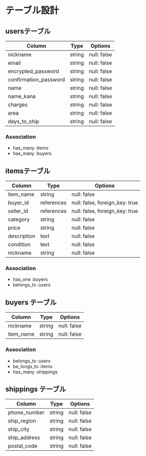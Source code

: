 # テーブル設計


## usersテーブル

| Column                | Type   | Options     |
| ----------------------| ------ | ----------- |
| nickname              | string | null: false |
| email                 | string | null: false |
| encrypted_password    | string | null: false |
| confirmation_password | string | null: false |
| name                  | string | null: false |
| name_kana             | string | null: false |
| charges               | string | null: false |
| area                  | string | null: false |
| days_to_ship          | string | null: false |

### Association

- has_many :items
- has_many :buyers

## itemsテーブル

| Column      | Type       | Options                        |
| ------------| -----------| -------------------------------|
| item_name   | string     | null: false                    |
| buyer_id    | references | null: false, foreign_key: true |
| seller_id   | references | null: false, foreign_key: true |
| category    | string     | null: false                    |
| price       | string     | null: false                    |
| description | text       | null: false                    |
| condition   | text       | null: false                    |
| nickname    | string     | null: false                    |

### Association
- has_one :buyers
- belongs_to :users

## buyers テーブル

| Column                | Type   | Options     |
| ----------------------| ------ | ----------- |
| nickname              | string | null: false |
| item_name             | string | null: false |


### Association
 - belongs_to :users
 - be_longs_to :items
 - has_many :shippings

## shippings テーブル

| Column                | Type   | Options     |
| ----------------------| ------ | ----------- |
| phone_number          | string | null: false |
| ship_region           | string | null: false |
| ship_city             | string | null: false |
| ship_address          | string | null: false |
| postal_code           | string | null: false |




